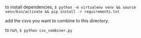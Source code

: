 to install dependencies, `$ python -m virtualenv venv && source venv/bin/activate && pip install -r requirements.txt`

add the csvs you want to combine to this directory.

to run, `$ python csv_combiner.py`
